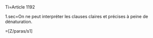 Ti=Article 1192

1.sec=On ne peut interpréter les clauses claires et précises à peine de dénaturation.

=[Z/paras/s1]
